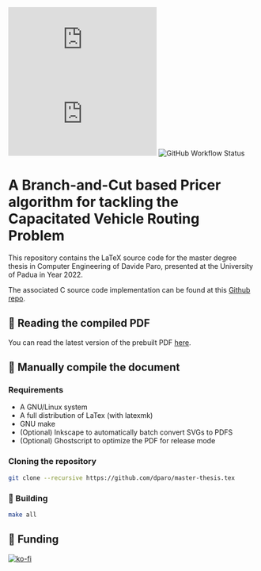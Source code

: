 
![GitHub release (latest by date)](https://img.shields.io/github/v/release/dparo/master-thesis.tex?style=for-the-badge) ![GitHub](https://img.shields.io/github/license/dparo/master-thesis.tex?style=for-the-badge) ![GitHub Workflow Status](https://img.shields.io/github/workflow/status/dparo/master-thesis.tex/CI?style=for-the-badge)


# A Branch-and-Cut based Pricer algorithm for tackling the Capacitated Vehicle Routing Problem

This repository contains the LaTeX source code for the master degree thesis
in Computer Engineering of Davide Paro, presented at the University of Padua
in Year 2022.

The associated C source code implementation can be found at this [Github repo](https://github.com/dparo/master-thesis).

## :closed_book: Reading the compiled PDF

You can read the latest version of the prebuilt PDF [here](https://github.com/dparo/master-thesis.tex/releases/latest/download/Paro_Davide.pdf).


## :construction_worker: Manually compile the document 

### Requirements
- A GNU/Linux system
- A full distribution of LaTex (with latexmk)
- GNU make
- (Optional) Inkscape to automatically batch convert SVGs to PDFS
- (Optional) Ghostscript to optimize the PDF for release mode

### Cloning the repository
```sh
git clone --recursive https://github.com/dparo/master-thesis.tex
```

### :construction: Building

```sh
make all
```

## :sparkling_heart: Funding

[![ko-fi](https://ko-fi.com/img/githubbutton_sm.svg)](https://ko-fi.com/J3J47WJB2)
